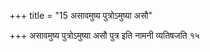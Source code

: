 +++
title = "15 असावमुष्य पुत्रोऽमुष्या असौ"

+++
असावमुष्य पुत्रोऽमुष्या असौ पुत्र इति नामनी व्यतिषजति १५